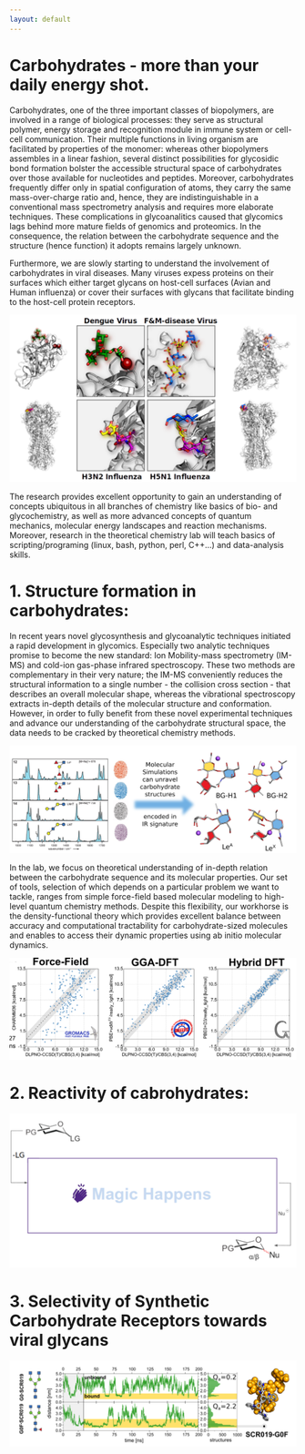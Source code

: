 ```yaml
---
layout: default
---
```


# Carbohydrates - more than your daily energy shot. 

Carbohydrates, one of the three important classes of biopolymers, are involved in a range of biological processes: they serve as structural polymer, energy storage and recognition module in immune system or cell-cell communication. Their multiple functions in living organism are facilitated by properties of the monomer: whereas other biopolymers assembles in a linear fashion, several distinct possibilities for glycosidic bond formation bolster the accessible structural space of carbohydrates over those available for nucleotides and peptides. Moreover, carbohydrates frequently differ only in spatial configuration of atoms, they carry the same mass-over-charge ratio and, hence, they are indistinguishable in a conventional mass spectrometry analysis and requires more elaborate techniques. These complications in glycoanalitics caused that glycomics lags behind more mature fields of genomics and proteomics. In the consequence, the relation between the carbohydrate sequence and the structure (hence function) it adopts remains largely unknown.

Furthermore, we are slowly starting to understand the involvement of carbohydrates in viral diseases. Many viruses expess proteins on their surfaces which either target glycans on host-cell surfaces (Avian and Human influenza) or cover their surfaces with glycans that facilitate binding to the host-cell protein receptors. 

![Viruses](/assets/img/Viruses.png)


The research provides excellent opportunity to gain an understanding of concepts ubiquitous in all branches of chemistry like basics of bio- and glycochemistry, as well as more advanced concepts of quantum mechanics, molecular energy landscapes and reaction mechanisms. Moreover, research in the theoretical chemistry lab will teach basics of scripting/programing (linux, bash, python, perl, C++...) and data-analysis skills.

# 1. Structure formation in carbohydrates:


In recent years novel glycosynthesis and glycoanalytic techniques initiated a rapid development in glycomics. Especially two analytic techniques promise to become the new standard: Ion Mobility-mass spectrometry (IM-MS) and cold-ion gas-phase infrared spectroscopy. These two methods are complementary in their very nature; the IM-MS conveniently reduces the structural information to a single number - the collision cross section - that describes an overall molecular shape, whereas the vibrational spectroscopy extracts in-depth details of the molecular structure and conformation. However, in order to fully benefit from these novel experimental techniques and advance our understanding of the carbohydrate structural space, the data needs to be cracked by theoretical chemistry methods.

![IR-structure](/assets/img/IR-structure.png)

In the lab, we focus on theoretical understanding of in-depth relation between the carbohydrate sequence and its molecular properties. Our set of tools, selection of which depends on a particular problem we want to tackle, ranges from simple force-field based molecular modeling to high-level quantum chemistry methods. Despite this flexibility, our workhorse is the density-functional theory which provides excellent balance between accuracy and computational tractability for carbohydrate-sized molecules and enables to access their dynamic properties using ab initio molecular dynamics.

![Benchmark](/assets/img/benchmark_plots.png)

# 2. Reactivity of cabrohydrates:



![glycR](/assets/img/glycR.png)

# 3. Selectivity of Synthetic Carbohydrate Receptors towards viral glycans





![SCR-Nglyca](/assets/img/TrajBind.png)

